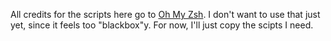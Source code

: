 All credits for the scripts here go to [Oh My
Zsh](https://github.com/ohmyzsh/ohmyzsh). I don't want to use that just yet,
since it feels too "blackbox"y. For now, I'll just copy the scipts I need.
